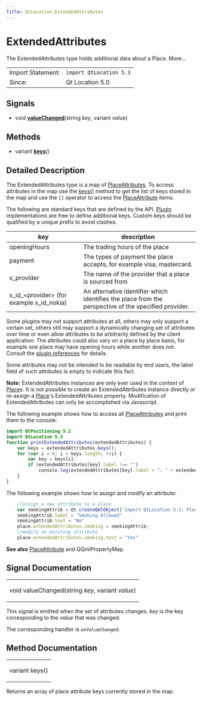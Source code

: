 ```yaml
---
Title: QtLocation.ExtendedAttributes
---
```

        
ExtendedAttributes
==================

<span class="subtitle"></span>
The ExtendedAttributes type holds additional data about a Place. More...

|                   |                         |
|-------------------|-------------------------|
| Import Statement: | `import QtLocation 5.3` |
| Since:            | Qt Location 5.0         |

<span id="signals"></span>
Signals
-------

-   void ****[valueChanged](#valueChanged-signal)****(string *key*, variant *value*)

<span id="methods"></span>
Methods
-------

-   variant ****[keys](#keys-method)****()

<span id="details"></span>
Detailed Description
--------------------

The ExtendedAttributes type is a map of [PlaceAttributes](../QtLocation.PlaceAttribute.md). To access attributes in the map use the [keys()](#keys-method) method to get the list of keys stored in the map and use the `[]` operator to access the [PlaceAttribute](../QtLocation.PlaceAttribute.md) items.

The following are standard keys that are defined by the API. [Plugin](../QtLocation.Plugin.md) implementations are free to define additional keys. Custom keys should be qualified by a unique prefix to avoid clashes.

| key                                                | description                                                                                          |
|----------------------------------------------------|------------------------------------------------------------------------------------------------------|
| openingHours                                       | The trading hours of the place                                                                       |
| payment                                            | The types of payment the place accepts, for example visa, mastercard.                                |
| x\_provider                                        | The name of the provider that a place is sourced from                                                |
| x\_id\_&lt;provider&gt; (for example x\_id\_nokia) | An alternative identifier which identifies the place from the perspective of the specified provider. |

Some plugins may not support attributes at all, others may only support a certain set, others still may support a dynamically changing set of attributes over time or even allow attributes to be arbitrarily defined by the client application. The attributes could also vary on a place by place basis, for example one place may have opening hours while another does not. Consult the [plugin references](../QtLocation.qtlocation-index.md#plugin-references-and-parameters) for details.

Some attributes may not be intended to be readable by end users, the label field of such attributes is empty to indicate this fact.

**Note:** ExtendedAttributes instances are only ever used in the context of [Place](../QtLocation.Place.md)s. It is not possible to create an ExtendedAttributes instance directly or re-assign a [Place](../QtLocation.Place.md)'s ExtendedAttributes property. Modification of ExtendedAttributes can only be accomplished via Javascript.

The following example shows how to access all [PlaceAttributes](../QtLocation.PlaceAttribute.md) and print them to the console:

``` qml
import QtPositioning 5.2
import QtLocation 5.3
function printExtendedAttributes(extendedAttributes) {
    var keys = extendedAttributes.keys();
    for (var i = 0; i < keys.length; ++i) {
        var key = keys[i];
        if (extendedAttributes[key].label !== "")
            console.log(extendedAttributes[key].label + ": " + extendedAttributes[key].text);
    }
}
```

The following example shows how to assign and modify an attribute:

``` qml
    //assign a new attribute to a place
    var smokingAttrib = Qt.createQmlObject('import QtLocation 5.3; PlaceAttribute {}', place);
    smokingAttrib.label = "Smoking Allowed"
    smokingAttrib.text = "No"
    place.extendedAttributes.smoking = smokingAttrib;
    //modify an existing attribute
    place.extendedAttributes.smoking.text = "Yes"
```

**See also** [PlaceAttribute](../QtLocation.PlaceAttribute.md) and QQmlPropertyMap.

Signal Documentation
--------------------

<table>
<colgroup>
<col width="100%" />
</colgroup>
<tbody>
<tr class="odd">
<td><p><span id="valueChanged-signal"></span><span class="type">void</span> <span class="name">valueChanged</span>(<span class="type">string</span> <em>key</em>, <span class="type">variant</span> <em>value</em>)</p></td>
</tr>
</tbody>
</table>

This signal is emitted when the set of attributes changes. *key* is the key corresponding to the *value* that was changed.

The corresponding handler is `onValueChanged`.

Method Documentation
--------------------

<table>
<colgroup>
<col width="100%" />
</colgroup>
<tbody>
<tr class="odd">
<td><p><span id="keys-method"></span><span class="type">variant</span> <span class="name">keys</span>()</p></td>
</tr>
</tbody>
</table>

Returns an array of place attribute keys currently stored in the map.

